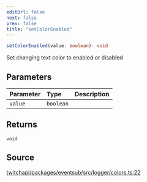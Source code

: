 ```yaml
---
editUrl: false
next: false
prev: false
title: "setColorEnabled"
---
```


```ts
setColorEnabled(value: boolean): void
```

Set changing text color to enabled or disabled

## Parameters

| Parameter | Type | Description |
| :------ | :------ | :------ |
| `value` | `boolean` |  |

## Returns

`void`

## Source

[twitchapi/packages/eventsub/src/logger/colors.ts:22](https://github.com/pablornc/twitchapi//blob/b274026/packages/eventsub/src/logger/colors.ts#L22)
